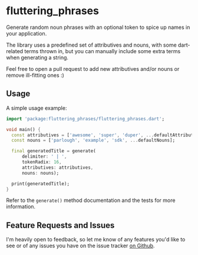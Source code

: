 # fluttering_phrases
Generate random noun phrases with an optional token to spice up names in your application.

The library uses a predefined set of attributives and nouns, with some dart-related terms thrown in, but you can
manually include some extra terms when generating a string.

Feel free to open a pull request to add new attributives and/or nouns or remove ill-fitting ones :)

## Usage

A simple usage example:

```dart
import 'package:fluttering_phrases/fluttering_phrases.dart';

void main() {
  const attributives = ['awesome', 'super', 'duper', ...defaultAttributives];
  const nouns = ['parlough', 'example', 'sdk', ...defaultNouns];

  final generatedTitle = generate(
      delimiter: ' | ',
      tokenRadix: 16,
      attributives: attributives,
      nouns: nouns);

  print(generatedTitle);
}
```

Refer to the `generate()` method documentation and the tests for more information.

## Feature Requests and Issues

I'm heavily open to feedback, so let me know of any features you'd like to see or of any issues
you have on the issue tracker [on Github](https://github.com/parlough/fluttering_phrases/issues).
